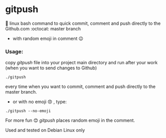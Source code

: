 # gitpush
:trident: linux bash command to quick commit, comment and push directly to the Github.com :octocat: master branch  
- with random emoji in comment 😉

### Usage:
copy *gitpush* file into your project main directory and run after your work (when you want to send changes to Github)
```shell
./gitpush
```
every time when you want to commit, comment and push directly to the master branch.

- or with no emoji 😞 , type:

```shell
./gitpush --no-emoji
```

For more fun 😊 _gitpush_ places random emoji in the comment.  

Used and tested on Debian Linux only
